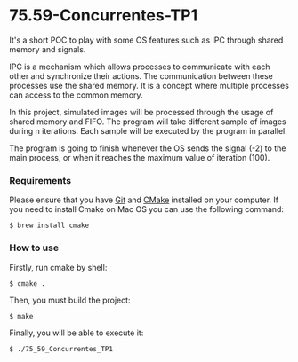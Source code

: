 # 75.59-Concurrentes-TP1
It's a short POC to play with some OS features such as IPC through shared memory and signals.

IPC is a mechanism which allows processes to communicate with each other and synchronize their actions. The communication between these processes use the shared memory.
It is a concept where multiple processes can access to the common memory.

In this project, simulated images will be processed through the usage of shared memory and FIFO. 
The program will take different sample of images during n iterations. Each sample will be executed
by the program in parallel.

The program is going to finish whenever the OS sends the signal (-2) to the main process, or when 
it reaches the maximum value of iteration (100). 

### Requirements
Please ensure that you have [Git](https://git-scm.com) and [CMake](https://cmake.org/) installed on your computer. If you need to install Cmake on Mac OS you can use the following command:
```shell script
$ brew install cmake
``` 

### How to use
Firstly, run cmake by shell:
```shell script
$ cmake .
```
Then, you must build the project:
```shell script
$ make
```
Finally, you will be able to execute it:
```shell script
$ ./75_59_Concurrentes_TP1
```